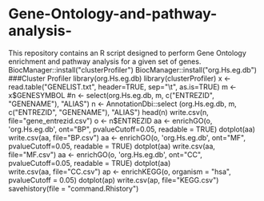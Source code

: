 # Gene-Ontology-and-pathway-analysis-
This repository contains an R script designed to perform Gene Ontology enrichment and pathway analysis for a given set of genes. 
BiocManager::install("clusterProfiler")
BiocManager::install("org.Hs.eg.db")
###Cluster Profiler
library(org.Hs.eg.db)
library(clusterProfiler)
x <- read.table("GENELIST.txt", header=TRUE, sep="\t", as.is=TRUE)
m <- x$GENESYMBOL
#n <- select(org.Hs.eg.db, m, c("ENTREZID", "GENENAME"), "ALIAS")
n <- AnnotationDbi::select (org.Hs.eg.db, m, c("ENTREZID", "GENENAME"), "ALIAS")
head(n)
write.csv(n, file="gene_entrezid.csv")
o <- n$ENTREZID
aa <- enrichGO(o, 'org.Hs.eg.db', ont="BP", pvalueCutoff=0.05, readable = TRUE)
dotplot(aa) 
write.csv(aa, file="BP.csv")
aa <- enrichGO(o, 'org.Hs.eg.db', ont="MF", pvalueCutoff=0.05, readable = TRUE)
dotplot(aa) 
write.csv(aa, file="MF.csv")
aa <- enrichGO(o, 'org.Hs.eg.db', ont="CC", pvalueCutoff=0.05, readable = TRUE)
dotplot(aa)  
write.csv(aa, file="CC.csv")
ap <- enrichKEGG(o, organism = "hsa", pvalueCutoff = 0.05)
dotplot(ap) 
write.csv(ap, file="KEGG.csv")
savehistory(file = "command.Rhistory")

